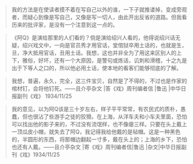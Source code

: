 >  我的方法是在使读者摸不着在写自己以外的谁，一下子就推诿掉，变成旁观者，而疑心到像是写自己，又像是写一切人，由此开出反省的道路。但我看历来的批评家，是没有一个注意到这一点的。

> 《阿Q》是演给那里的人们看的？倘是演给绍兴人看的，他得说绍兴话无疑，绍兴戏文中，一向是官员秀才用官话，堂倌狱卒用土话的，也就是生，旦，净大抵用官话，丑用土话。我想，这也并非全为了用这来区别人的上下，雅俗，好坏，还有一个大原因，是警句或炼话，讥刺和滑稽，十之九是出于下等人之口的，所以他必用土话，使本地的看客们能够彻底的了解。

> 我想，普遍，永久，完全，这三件宝贝，自然是了不得的，不过也是作家的棺材钉，会将他钉死。——且介亭杂文 |答《戏》周刊编者信 |鲁迅 |中华日报副刊《戏》 1934/11/25

> 我的意见，以为阿Q该是三十岁左右，样子平平常常，有农民式的质朴，愚蠢，但也很沾了些游手之徒的狡猾。在上海，从洋车夫和小车夫里面，恐怕可以找出他的影子来的，不过没有流氓样，也不像瘪三样。只要在头上戴上一顶瓜皮小帽，就失去了阿Q，我记得我给他戴的是毡帽。这是一种黑色的，半圆形的东西，将那帽边翻起一寸多，戴在头上的；上海的乡下，恐怕也还有人戴。——且介亭杂文 |寄《戏》周刊编者信|鲁迅 |杂文|中华日报副刊《戏》1934/11/25